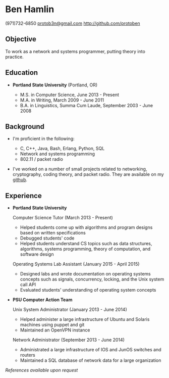 Ben Hamlin
==========

(971)732-6850
<protob3n@gmail.com>
<http://github.com/protoben>


Objective
---------

To work as a network and systems programmer, putting theory into practice.


Education
---------

*   **Portland State University** (Portland, OR)

    + M.S. in Computer Science, June 2013 - Present
    + M.A. in Writing, March 2009 - June 2011
    + B.A. in Linguistics, Summa Cum Laude, September 2003 - June 2008


Background
-----------

* I'm proficient in the following:
    + C, C++, Java, Bash, Erlang, Python, SQL
    + Network and systems programming
    + 802.11 / packet radio

* I've worked on a number of small projects related to networking, cryptography,
  coding theory, and packet radio. They are available on my
  [github](http://github.com/protoben).


Experience
----------

*   **Portland State University**

    Computer Science Tutor (March 2013 - Present)

    + Helped students come up with algorithms and program designs based on
      written specifications
    + Debugged students' code
    + Helped students understand CS topics such as data structures, algorithms,
      systems programming, theory of computation, and software design

    Operating Systems Lab Assistant (January 2015 - April 2015)

    + Designed labs and wrote documentation on operating systems concepts
      such as signals, concurrency, locking, and the Unix system call API
    + Evaluated students' understanding of operating system concepts


*   **PSU Computer Action Team**

    Unix System Administrator (January 2013 - June 2014)

    + Helped administer a large infrastructure of Ubuntu and Solaris machines
      using puppet and git
    + Maintained an OpenVPN instance

    Network Administrator (September 2013 - June 2014)

    + Administrated a large infrastructure of IOS and JunOS switches and routers
    + Maintained a SQL database of network data for a large organization

*References available upon request*
